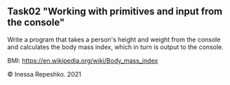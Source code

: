 ## Task02 "Working with primitives and input from the console"

Write a program that takes a person's height and weight from the console and calculates the body mass index, which in turn is output to the console.

BMI: https://en.wikipedia.org/wiki/Body_mass_index

© Inessa Repeshko. 2021
